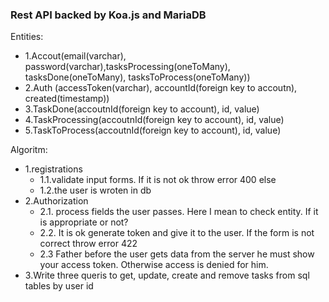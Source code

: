 
### Rest API backed by Koa.js and MariaDB

Entities: 
- 1.Accout(email(varchar), password(varchar),tasksProcessing(oneToMany), tasksDone(oneToMany), tasksToProcess(oneToMany))
- 2.Auth (accessToken(varchar), accountId(foreign key to accoutn), created(timestamp))
- 3.TaskDone(accoutnId(foreign key to account), id, value)
- 4.TaskProcessing(accoutnId(foreign key to account), id, value)
- 5.TaskToProcess(accoutnId(foreign key to account), id, value)

Algoritm:
- 1.registrations 
  - 1.1.validate input forms. If it is not ok throw error 400 else
  - 1.2.the user is wroten in db
- 2.Authorization
  - 2.1. process fields the user passes. Here I mean to check entity. If it is appropriate or not?
  - 2.2. It is ok generate token and give it to the user. If the form is not correct throw error 422
  - 2.3 Father before the user gets data from the server he must show your access token. Otherwise access is denied for him.
- 3.Write three queris to get, update, create and remove tasks from sql tables by user id
